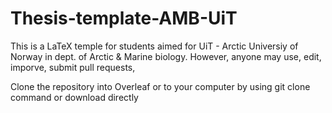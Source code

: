 # Thesis-template-AMB-UiT
This is a LaTeX temple for students aimed for UiT - Arctic Universiy of Norway in dept. of Arctic &amp; Marine biology. However, anyone may use, edit, imporve, submit pull requests,

 Clone the repository into Overleaf or to your computer by using git clone command or download directly 
